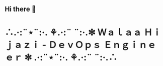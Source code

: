 ## Hi there 👋
# ∴.·:¨⋆¨:·. ⚘.·:¨ ¨:·.✼ Ｗａｌａａ Ｈｉｊａｚｉ - ＤｅｖＯｐｓ Ｅｎｇｉｎｅｅｒ ✼ .·:¨⋆¨:·. ⚘.·:¨ ¨:·.∴
<!--
**WalaaHijazi1/WalaaHijazi1** is a ✨ _special_ ✨ repository because its `README.md` (this file) appears on your GitHub profile.

Here are some ideas to get you started:

- 🔭 I’m currently working on ...
- 🌱 I’m currently learning ...
- 👯 I’m looking to collaborate on ...
- 🤔 I’m looking for help with ...
- 💬 Ask me about ...
- 📫 How to reach me: ...
- 😄 Pronouns: ...
- ⚡ Fun fact: ...
-->
